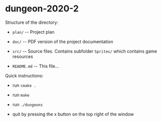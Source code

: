 # dungeon-2020-2

Structure of the directory:

  * `plan/` -- Project plan 

  * `doc/` -- PDF version of the project documentation

  * `src/` -- Source files. Contains subfolder `Sprites/` which contains game resources

  * `README.md` -- This file...

Quick instructions:

  * run `cmake .`

  * run `make`

  * run `./dungeons`

  * quit by pressing the x button on the top right of the window
